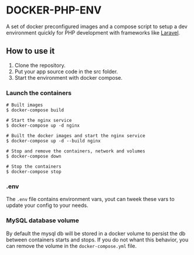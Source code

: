 # DOCKER-PHP-ENV

A set of docker preconfigured images and a compose script to setup a dev environment quickly for PHP development with frameworks like [Laravel](https://laravel.com/docs).

## How to use it

1. Clone the repository.
2. Put your app source code in the src folder.
3. Start the environment with docker compose.

### Launch the containers

```
# Built images
$ docker-compose build

# Start the nginx service
$ docker-compose up -d nginx

# Built the docker images and start the nginx service
$ docker-compose up -d --build nginx

# Stop and remove the containers, network and volumes
$ docker-compose down

# Stop the containers
$ docker-compose stop
```

### .env

The `.env` file contains environment vars, yout can tweek these vars to update your config to your needs.

### MySQL database volume

By default the mysql db will be stored in a docker volume to persist the db between containers starts and stops.
If you do not whant this behavior, you can remove the volume in the `docker-compose.yml` file.
